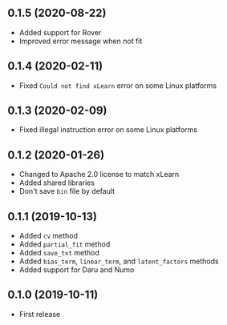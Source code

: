 ## 0.1.5 (2020-08-22)

- Added support for Rover
- Improved error message when not fit

## 0.1.4 (2020-02-11)

- Fixed `Could not find xLearn` error on some Linux platforms

## 0.1.3 (2020-02-09)

- Fixed illegal instruction error on some Linux platforms

## 0.1.2 (2020-01-26)

- Changed to Apache 2.0 license to match xLearn
- Added shared libraries
- Don't save `bin` file by default

## 0.1.1 (2019-10-13)

- Added `cv` method
- Added `partial_fit` method
- Added `save_txt` method
- Added `bias_term`, `linear_term`, and `latent_factors` methods
- Added support for Daru and Numo

## 0.1.0 (2019-10-11)

- First release
